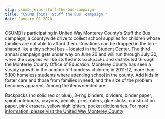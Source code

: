 ```yaml
---
slug: csumb-joins-stuff-the-bus-campaign-
title: "CSUMB joins 'Stuff the Bus' campaign "
date: January 01 2020
---
```


 
<p>
  CSUMB is participating in United Way Monterey County’s Stuff the Bus campaign,
  a countywide drive to collect school supplies for children whose families are
  not able to afford them. Donations can be dropped in the bin – shaped like a
  tiny school bus – located in the Student Center. The third annual campaign
  gets under way on June 20 and will run through July 30, when the supplies will
  be stuffed into backpacks and distributed through the Monterey County Office
  of Education. Monterey County has seen a steady growth in the number of
  homeless children; in 2011-12, more than 5,100 homeless students where
  attending school in the county. Add kids in foster care and those from
  families in need, and the size of the problem becomes apparent. Among the
  items needed are:
</p>
<p>
  Backpacks (no solid red or blue), 3-ring binders, dividers, binder paper,
  spiral notebooks, crayons, pencils, pens, rulers, glue sticks, construction
  paper, pink erasers, yellow highlighters, pocket dictionaries.
  <a href="https://www.unitedwaymcca.org/stuff-bus"
    >For more information, please visit the United Way Monterey County</a
  >
</p>
 

